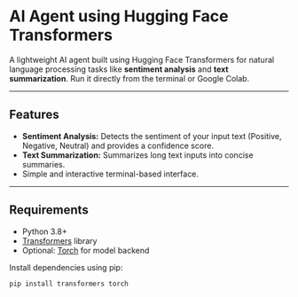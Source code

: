 # AI Agent using Hugging Face Transformers

A lightweight AI agent built using Hugging Face Transformers for natural language processing tasks like **sentiment analysis** and **text summarization**. Run it directly from the terminal or Google Colab.

---

## Features

- **Sentiment Analysis:** Detects the sentiment of your input text (Positive, Negative, Neutral) and provides a confidence score.  
- **Text Summarization:** Summarizes long text inputs into concise summaries.  
- Simple and interactive terminal-based interface.  

---

## Requirements

- Python 3.8+  
- [Transformers](https://huggingface.co/docs/transformers/index) library  
- Optional: [Torch](https://pytorch.org/) for model backend  

Install dependencies using pip:

```bash
pip install transformers torch
